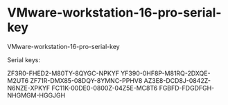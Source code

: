# VMware-workstation-16-pro-serial-key
VMware-workstation-16-pro-serial-key

  
Serial keys:

ZF3R0-FHED2-M80TY-8QYGC-NPKYF
YF390-0HF8P-M81RQ-2DXQE-M2UT6
ZF71R-DMX85-08DQY-8YMNC-PPHV8
AZ3E8-DCD8J-0842Z-N6NZE-XPKYF
FC11K-00DE0-0800Z-04Z5E-MC8T6
FGBFD-FDGDFGH-NHGMGM-HGGJGH
